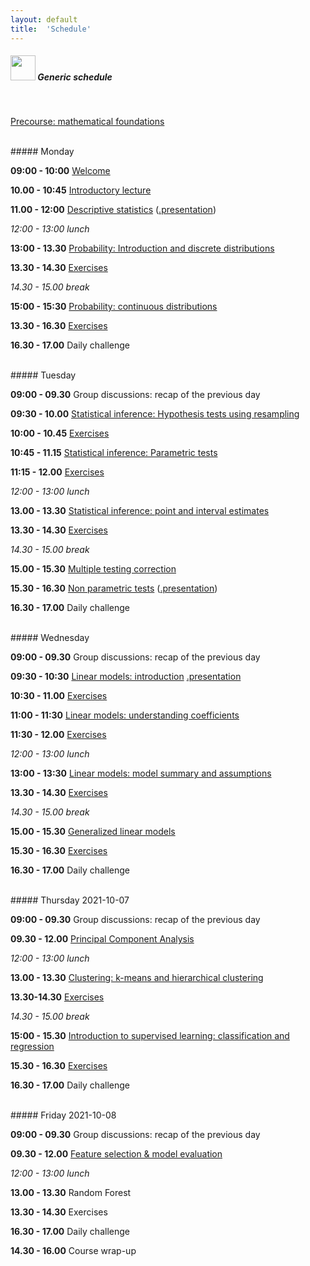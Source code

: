 ```yaml
---
layout: default
title:  'Schedule'
---
```


##### <img border="0" src="icons/schedule-01.svg" width="40" height="40"> Generic schedule

<br/>

[Precourse: mathematical foundations](session-precourse-math/docs/index.html)

<br/>
##### Monday

**09:00 - 10:00** [Welcome](session-welcome/welcome.html)

**10.00 - 10:45** [Introductory lecture](session-intro2/intro2.html)

**11.00 - 12:00** [Descriptive statistics](session-descriptive/docs/index.html) ([.presentation](session-descriptive-presentation/session-descriptive-presentation.html))

*12:00 - 13:00 lunch*

**13:00 - 13.30** [Probability: Introduction and discrete distributions](session-probability)

**13.30 - 14.30** [Exercises](session-probability/prob-exr1-discrv.html)

*14.30 - 15.00 break*

**15:00 - 15:30** [Probability: continuous distributions](session-probability/prob-03contrv.html)

**13.30 - 16.30** [Exercises](session-probability/prob-exr2-contrv.html)

**16.30 - 17.00** Daily challenge

<br/>
##### Tuesday

**09:00 - 09.30** Group discussions: recap of the previous day

**09:30 - 10.00** [Statistical inference: Hypothesis tests using resampling](session-inference)

**10:00 - 10.45** [Exercises](session-inference/prob-exr1-hypresamp.html)

**10:45 - 11.15** [Statistical inference: Parametric tests](session-inference/infe-hypparam.html)

**11:15 - 12.00** [Exercises](session-inference/infe-exr2-hypparam.html)

*12:00 - 13:00 lunch*

**13.00 - 13.30** [Statistical inference: point and interval estimates](session-inference/infe-interval.html)

**13.30 - 14.30** [Exercises](session-inference/infe-exr3-interval.html)

*14.30 - 15.00 break*

**15.00 - 15.30** [Multiple testing correction](session-inference/infe-multiple.html)

**15.30 - 16.30** [Non parametric tests](session-rank-tests/docs/index.html) ([.presentation](session-rank-tests-presentation/session-rank-tests-presentation.html))

**16.30 - 17.00** Daily challenge

<br/>
##### Wednesday

**09:00 - 09.30** Group discussions: recap of the previous day

**09:30 - 10:30** [Linear models: introduction](session-lm/docs/lm-intro.html) [.presentation](session-lm-presentation/session-lm-presentation.html)

**10:30 - 11.00** [Exercises](session-lm/docs/introduction-to-linear-models.html#exercises-linear-models-i)

**11:00 - 11:30** [Linear models: understanding coefficients](session-lm/docs/regression-coefficients.html)

**11:30 - 12.00** [Exercises](session-lm/docs/regression-coefficients.html#exercises-linear-models-ii)

*12:00 - 13:00 lunch*

**13:00 - 13:30** [Linear models: model summary and assumptions](session-lm/docs/model-diagnostics.html)

**13.30 - 14.30** [Exercises](session-lm/docs/model-diagnostics.html#exercises-linear-models-iii)

*14.30 - 15.00 break*

**15.00 - 15.30** [Generalized linear models](session-glm/docs/)

**15.30 - 16.30** [Exercises](session-glm/docs/generalized-linear-models.html#exercises-glms)

**16.30 - 17.00** Daily challenge

<br/>
##### Thursday 2021-10-07

**09:00 - 09.30** Group discussions: recap of the previous day

**09.30 - 12.00** [Principal Component Analysis](https://payamemami.github.io/pca_basics/)

*12:00 - 13:00 lunch*

**13.00 - 13.30** [Clustering: k-means and hierarchical clustering](session-clustering)

**13.30-14.30** [Exercises](session-clustering/clust-exercises.html)

*14.30 - 15.00 break*

**15:00 - 15.30** [Introduction to supervised learning: classification and regression](session-supervise/docs/index.html)

**15.30 - 16.30** [Exercises](https://olgadet.github.io/bookdown-mlbiostatistics/classification-with-knn-and-decision-trees.html#exercises-classification)

**16.30 - 17.00** Daily challenge

<br/>
##### Friday 2021-10-08

**09:00 - 09.30** Group discussions: recap of the previous day

**09.30 - 12.00** [Feature selection & model evaluation](session-regularization/lecture-regularization.html)

*12:00 - 13:00 lunch*

**13.00 - 13.30** Random Forest

**13.30 - 14.30** Exercises

**16.30 - 17.00** Daily challenge

**14.30 - 16.00** Course wrap-up  

<br/><br/>


<br/>
<br/>
<br/>
